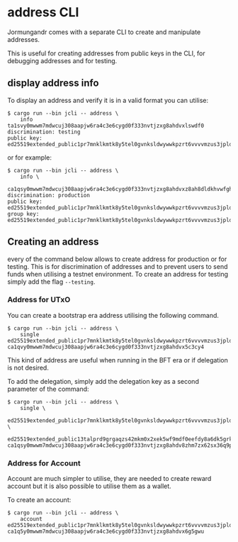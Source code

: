 # address CLI

Jormungandr comes with a separate CLI to create and manipulate addresses.

This is useful for creating addresses from public keys in the CLI,
for debugging addresses and for testing.

## display address info

To display an address and verify it is in a valid format you can utilise:

```
$ cargo run --bin jcli -- address \
    info ta1svy0mwwm7mdwcuj308aapjw6ra4c3e6cygd0f333nvtjzxg8ahdvxlswdf0
discrimination: testing
public key: ed25519extended_public1pr7mnklkmtk8y5tel0gvnksldwywwkpzrt6vvvvmzus3jpldmtps3t9h3a
```

or for example:

```
$ cargo run --bin jcli -- address \
    info \
    ca1qsy0mwwm7mdwcuj308aapjw6ra4c3e6cygd0f333nvtjzxg8ahdvxz8ah8dldkhvwfghn77se8dp76uguavzyxh5cccek9epryr7mkkr8n7kgx
discrimination: production
public key: ed25519extended_public1pr7mnklkmtk8y5tel0gvnksldwywwkpzrt6vvvvmzus3jpldmtps3t9h3a
group key:  ed25519extended_public1pr7mnklkmtk8y5tel0gvnksldwywwkpzrt6vvvvmzus3jpldmtps3t9h3a
```

## Creating an address

every of the command below allows to create address for production or for testing.
This is for discrimination of addresses and to prevent users to send funds when utilising
a testnet environment. To create an address for testing simply add the flag `--testing`.

### Address for UTxO

You can create a bootstrap era address utilising the following command.

```
$ cargo run --bin jcli -- address \
    single ed25519extended_public1pr7mnklkmtk8y5tel0gvnksldwywwkpzrt6vvvvmzus3jpldmtps3t9h3a
ca1qvy0mwwm7mdwcuj308aapjw6ra4c3e6cygd0f333nvtjzxg8ahdvx5c3cy4
```

This kind of address are useful when running in the BFT era or if delegation is not
desired.

To add the delegation, simply add the delegation key as a second parameter of the command:

```
$ cargo run --bin jcli -- address \
    single \
    ed25519extended_public1pr7mnklkmtk8y5tel0gvnksldwywwkpzrt6vvvvmzus3jpldmtps3t9h3a \
    ed25519extended_public13talprd9grgaqzs42mkm0x2xek5wf9mdf0eefdy8a6dk5grka2gstrp3en
ca1qsy0mwwm7mdwcuj308aapjw6ra4c3e6cygd0f333nvtjzxg8ahdv8zhm7zx62sx36q9p24hdk7v5dndgujtk6jlnjj6g0m5mdgs8d653lpq5dq
```

### Address for Account

Account are much simpler to utilise, they are needed to create reward account
but it is also possible to utilise them as a wallet.

To create an account:

```
$ cargo run --bin jcli -- address \
    account ed25519extended_public1pr7mnklkmtk8y5tel0gvnksldwywwkpzrt6vvvvmzus3jpldmtps3t9h3a
ca1q5y0mwwm7mdwcuj308aapjw6ra4c3e6cygd0f333nvtjzxg8ahdvx6g5gwu
```
